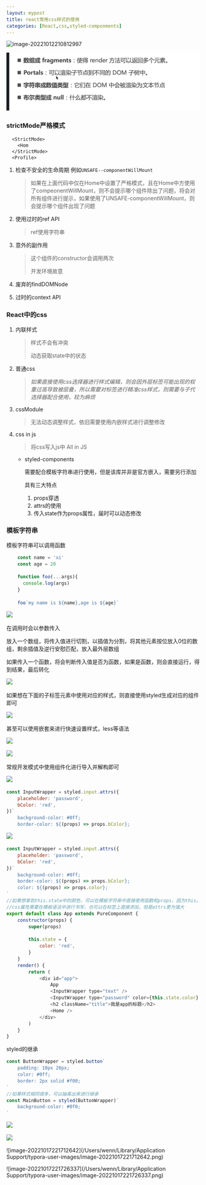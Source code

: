 ```yaml
---
layout: mypost
title: react常用css样式的使用
categories: [React,css,styled-componments]
---
```


![image-20221012210812997](https://img1.imgtp.com/2022/10/13/isxexTgr.png)

![image-20221013125409193](https://raw.githubusercontent.com/J-Wenn/picgo/main/image-20221013125409193.png)

### strictMode严格模式

```javasacript
  <StrictMode>
    <Hom
  </StrictMode>
  <Profile>
```

1. 检查不安全的生命周期 例如`UNSAFE--componentWillMount`
   > 如果在上面代码中仅在Home中设置了严格模式，且在Home中方使用了compeonentWillMount，则不会提示哪个组件除出了问题，将会对所有组件进行提示，如果使用了UNSAFE-componentWillMount，则会提示哪个组件出现了问题

2. 使用过时的ref API

   > ref使用字符串

3. 意外的副作用

   > 这个组件的constructor会调用两次
   >
   > 开发环境故意

4. 废弃的findDOMNode

5. 过时的context API

### React中的css

1. 内联样式

   > 样式不会有冲突
   >
   > 动态获取state中的状态

2. 普通css

   > *如果直接使用css选择器进行样式编辑，则会因外层标签可能出现的权重过高导致被层叠，所以需要对标签进行精准css样式，则需要与子代选择器配合使用，较为麻烦*

3. cssModule

   > 无法动态调整样式，依旧需要使用内嵌样式进行调整修改

4. css in js

   > 将css写入js中  All in JS

   - styled-components

     需要配合模板字符串进行使用，但是该库并非是官方嵌入，需要另行添加

     具有三大特点

     1. props穿透
     2. attrs的使用
     3. 传入state作为props属性，届时可以动态修改

### 模板字符串

模板字符串可以调用函数

```js
    const name = 'xi'
    const age = 20

    function foo(...args){
      console.log(args)
    }

    foo`my name is ${name},age is ${age}`
```

![](https://gitee.com/wenn0/picgo/raw/master/img/202210172015945.png)

在调用时会以参数传入

放入一个数组，将传入值进行切割，以插值为分割，将其他元素按位放入0位的数组，剩余插值及逆行安慰匹配，放入最外层数组

如果传入一个函数，将会判断传入值是否为函数，如果是函数，则会直接运行，得到结果，最后转化

![](https://gitee.com/wenn0/picgo/raw/master/img/202210172040470.png)

如果想在下面的子标签元素中使用对应的样式，则直接使用styled生成对应的组件即可

![](https://gitee.com/wenn0/picgo/raw/master/img/202210180837818.png)

甚至可以使用嵌套来进行快速设置样式，less等语法

![](https://gitee.com/wenn0/picgo/raw/master/img/202210172047660.png)

![](https://gitee.com/wenn0/picgo/raw/master/img/202210172054334.png)

常规开发模式中使用组件化进行导入并解构即可

![](https://gitee.com/wenn0/picgo/raw/master/img/202210172106511.png)

```js
const InputWrapper = styled.input.attrs({
	placeholder: 'password',
	bColor: 'red',
})`
	background-color: #0ff;
	border-color: ${(props) => props.bColor};
```

![](https://gitee.com/wenn0/picgo/raw/master/img/202210172114224.png)

```js
const InputWrapper = styled.input.attrs({
	placeholder: 'password',
	bColor: 'red',
})`
	background-color: #0ff;
	border-color: ${(props) => props.bColor};
	color: ${(props) => props.color};
`
//如果想拿到this.state中的颜色，可以在模板字符串中直接使用函数和props，因为this。state中的参数依旧会与初始化attrs中的设置混用
//css属性需要在模板语法中进行书写，也可以在标签上直接添加，但是attrs更为强大
export default class App extends PureComponent {
	constructor(props) {
		super(props)

		this.state = {
			color: 'red',
		}
	}
	render() {
		return (
			<div id="app">
				App
				<InputWrapper type="text" />
				<InputWrapper type="password" color={this.state.color} />
				<h2 className="title">我是app的标题</h2>
				<Home />
			</div>
		)
	}
}
```

styled的继承

```js
const ButtonWrapper = styled.button`
	padding: 10px 20px;
	color: #0ff;
	border: 2px solid #f00;
`
//如果样式相同很多，可以抽离出来进行继承
const MainButton = styled(ButtonWrapper)`
	background-color: #0f0;
`
```

![](https://gitee.com/wenn0/picgo/raw/master/img/202210172123733.png)

![](https://gitee.com/wenn0/picgo/raw/master/img/202210172216137.png)

![image-20221017221712642](/Users/wenn/Library/Application Support/typora-user-images/image-20221017221712642.png)

![image-20221017221726337](/Users/wenn/Library/Application Support/typora-user-images/image-20221017221726337.png)
